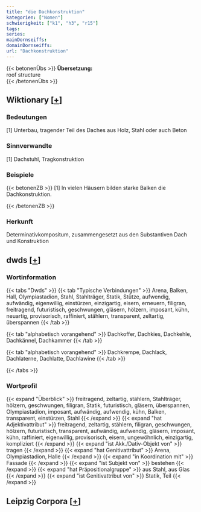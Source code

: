 ```yaml
---
title: "die Dachkonstruktion"
kategorien: ["Nomen"]
schwierigkeit: ["k1", "h3", "r15"]
tags:
series:
mainDornseiffs:
domainDornseiffs:
url: "Dachkonstruktion"
---
```


{{< betonenÜbs >}}
**Übersetzung:**  
roof structure  
{{< /betonenÜbs >}}

## Wiktionary [[+](https://de.wiktionary.org/wiki/Dachkonstruktion)]

### Bedeutungen
[1] Unterbau, tragender Teil des Daches aus Holz, Stahl oder auch Beton  

### Sinnverwandte
[1] Dachstuhl, Tragkonstruktion  

### Beispiele
{{< betonenZB >}}
[1] In vielen Häusern bilden starke Balken die Dachkonstruktion.  

{{< /betonenZB >}}
### Herkunft
Determinativkompositum, zusammengesetzt aus den Substantiven Dach und Konstruktion  



## dwds [[+](https://www.dwds.de/wb/Dachkonstruktion)]

### Wortinformation
{{< tabs "Dwds" >}}
{{< tab "Typische Verbindungen" >}}
Arena, Balken, Hall, Olympiastadion, Stahl, Stahlträger, Statik, Stütze, aufwendig, aufwändig, eigenwillig, einstürzen, einzigartig, eisern, erneuern, filigran, freitragend, futuristisch, geschwungen, gläsern, hölzern, imposant, kühn, neuartig, provisorisch, raffiniert, stählern, transparent, zeltartig, überspannen
{{< /tab >}}

{{< tab "alphabetisch vorangehend" >}}
Dachkoffer, Dachkies, Dachkehle, Dachkännel, Dachkammer
{{< /tab >}}

{{< tab "alphabetisch vorangehend" >}}
Dachkrempe, Dachlack, Dachlaterne, Dachlatte, Dachlawine
{{< /tab >}}

{{< /tabs >}}

### Wortprofil
{{< expand "Überblick" >}} freitragend, zeltartig, stählern, Stahlträger, hölzern, geschwungen, filigran, Statik, futuristisch, gläsern, überspannen, Olympiastadion, imposant, aufwändig, aufwendig, kühn, Balken, transparent, einstürzen, Stahl {{< /expand >}}
{{< expand "hat Adjektivattribut" >}} freitragend, zeltartig, stählern, filigran, geschwungen, hölzern, futuristisch, transparent, aufwändig, aufwendig, gläsern, imposant, kühn, raffiniert, eigenwillig, provisorisch, eisern, ungewöhnlich, einzigartig, kompliziert {{< /expand >}}
{{< expand "ist Akk./Dativ-Objekt von" >}} tragen {{< /expand >}}
{{< expand "hat Genitivattribut" >}} Arena, Olympiastadion, Halle {{< /expand >}}
{{< expand "in Koordination mit" >}} Fassade {{< /expand >}}
{{< expand "ist Subjekt von" >}} bestehen {{< /expand >}}
{{< expand "hat Präpositionalgruppe" >}} aus Stahl, aus Glas {{< /expand >}}
{{< expand "ist Genitivattribut von" >}} Statik, Teil {{< /expand >}}

## Leipzig Corpora [[+](https://corpora.uni-leipzig.de/en/res?word=Dachkonstruktion&corpusId=deu_newscrawl-public_2018)]

